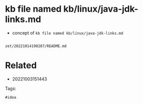 # kb file named kb/linux/java-jdk-links.md

- concept of `kb file named kb/linux/java-jdk-links.md`

```
```

` zet/20221014190207/README.md `

# Related

- 20221003151443

Tags:

    #idea
